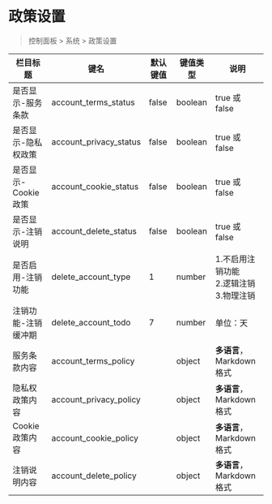 # 政策设置

> 控制面板 > 系统 > 政策设置

| 栏目标题 | 键名 | 默认键值 | 键值类型 | 说明 |
| --- | --- | --- | --- | --- |
| 是否显示-服务条款 | account_terms_status | false | boolean | true 或 false |
| 是否显示-隐私权政策 | account_privacy_status | false | boolean | true 或 false |
| 是否显示-Cookie 政策 | account_cookie_status | false | boolean | true 或 false |
| 是否显示-注销说明 | account_delete_status | false | boolean | true 或 false |
| 是否启用-注销功能 | delete_account_type | 1 | number | 1.不启用注销功能<br>2.逻辑注销<br>3.物理注销 |
| 注销功能-注销缓冲期 | delete_account_todo | 7 | number | 单位：天 |
| 服务条款内容 | account_terms_policy |  | object | **多语言**，Markdown 格式 |
| 隐私权政策内容 | account_privacy_policy |  | object | **多语言**，Markdown 格式 |
| Cookie 政策内容 | account_cookie_policy |  | object | **多语言**，Markdown 格式 |
| 注销说明内容 | account_delete_policy |  | object | **多语言**，Markdown 格式 |
